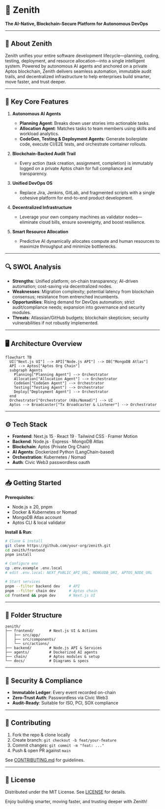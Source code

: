 # 🚀 Zenith

**The AI-Native, Blockchain-Secure Platform for Autonomous DevOps**

---

## 📌 About Zenith

Zenith unifies your entire software development lifecycle—planning, coding, testing, deployment, and resource allocation—into a single intelligent system. Powered by autonomous AI agents and anchored on a private Aptos blockchain, Zenith delivers seamless automation, immutable audit trails, and decentralized infrastructure to help enterprises build smarter, move faster, and trust deeper.

---

## 🎯 Key Core Features

1. **Autonomous AI Agents**

   * **Planning Agent**: Breaks down user stories into actionable tasks.
   * **Allocation Agent**: Matches tasks to team members using skills and workload analytics.
   * **CodeGen, Testing & Deployment Agents**: Generate boilerplate code, execute CI/E2E tests, and orchestrate container rollouts.

2. **Blockchain-Backed Audit Trail**

   * Every action (task creation, assignment, completion) is immutably logged on a private Aptos chain for full compliance and transparency.

3. **Unified DevOps OS**

   * Replace Jira, Jenkins, GitLab, and fragmented scripts with a single cohesive platform for end-to-end product development.

4. **Decentralized Infrastructure**

   * Leverage your own company machines as validator nodes—eliminate cloud bills, ensure sovereignty, and boost resilience.

5. **Smart Resource Allocation**

   * Predictive AI dynamically allocates compute and human resources to maximize throughput and minimize bottlenecks.

---

## 🔍 SWOL Analysis

* **Strengths**: Unified platform; on-chain transparency; AI-driven automation; cost-saving via decentralized nodes.
* **Weaknesses**: Migration complexity; potential latency from blockchain consensus; resistance from entrenched incumbents.
* **Opportunities**: Rising demand for DevOps automation; strict audit/compliance needs; expansion into governance and security modules.
* **Threats**: Atlassian/GitHub budgets; blockchain skepticism; security vulnerabilities if not robustly implemented.

---

## 🖥️ Architecture Overview

```mermaid
flowchart TB
  UI["Next.js UI"] --> API["Node.js API"] --> DB["MongoDB Atlas"]
  API --> Aptos["Aptos Org Chain"]
  subgraph Agents
    Planning["Planning Agent"] --> Orchestrator
    Allocation["Allocation Agent"] --> Orchestrator
    CodeGen["CodeGen Agent"] --> Orchestrator
    Testing["Testing Agent"] --> Orchestrator
    Deploy["Deployment Agent"] --> Orchestrator
  end
  Orchestrator["Orchestrator (K8s/Nomad)"] --> UI
  Aptos --> Broadcaster["Tx Broadcaster & Listener"] --> Orchestrator
```

---

## ⚙️ Tech Stack

* **Frontend**: Next.js 15 · React 19 · Tailwind CSS · Framer Motion
* **Backend**: Node.js · Express · MongoDB Atlas
* **Blockchain**: Aptos (Private Org Chain)
* **AI Agents**: Dockerized Python (LangChain-based)
* **Orchestration**: Kubernetes / Nomad
* **Auth**: Civic Web3 passwordless oauth

---

## 📥 Getting Started

**Prerequisites**:

* Node.js ≥ 20, pnpm
* Docker & Kubernetes or Nomad
* MongoDB Atlas account
* Aptos CLI & local validator

**Install & Run**:

```bash
# Clone & install
git clone https://github.com/your-org/zenith.git
cd zenith/frontend
pnpm install

# Configure env
cp .env.example .env.local
# edit .env.local: NEXT_PUBLIC_API_URL, MONGODB_URI, APTOS_NODE_URL

# Start services
pnpm --filter backend dev    # API
pnpm --filter chain dev      # Aptos chain
cd frontend && pnpm dev      # Next.js UI
```

---

## 🚧 Folder Structure

```
zenith/
├── frontend/       # Next.js UI & Actions
│   ├── src/app/
│   ├── src/components/
│   └── src/actions/
├── backend/        # Node.js API & Services
├── agents/         # Dockerized AI agents
├── chain/          # Aptos modules & setup
└── docs/           # Diagrams & specs
```

---

## 🔐 Security & Compliance

* **Immutable Ledger**: Every event recorded on-chain
* **Zero-Trust Auth**: Passwordless via Civic Web3
* **Audit-Ready**: Suitable for ISO, PCI, SOX compliance

---

## 🤝 Contributing

1. Fork the repo & clone locally
2. Create branch: `git checkout -b feat/your-feature`
3. Commit changes: `git commit -m "feat: ..."`
4. Push & open PR against `main`

See [CONTRIBUTING.md](./CONTRIBUTING.md) for guidelines.

---

## 📄 License

Distributed under the MIT License. See [LICENSE](./LICENSE) for details.

Enjoy building smarter, moving faster, and trusting deeper with Zenith!
